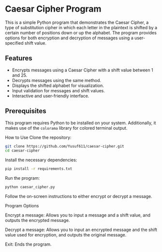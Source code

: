 # Caesar Cipher Program

This is a simple Python program that demonstrates the Caesar Cipher, a type of substitution cipher in which each letter in the plaintext is shifted by a certain number of positions down or up the alphabet. The program provides options for both encryption and decryption of messages using a user-specified shift value.

## Features
- Encrypts messages using a Caesar Cipher with a shift value between 1 and 25.
- Decrypts messages using the same method.
- Displays the shifted alphabet for visualization.
- Input validation for messages and shift values.
- Interactive and user-friendly interface.

## Prerequisites
This program requires Python to be installed on your system. Additionally, it makes use of the `colorama` library for colored terminal output.

How to Use
Clone the repository:

```bash
git clone https://github.com/Yusuf611/caesar-cipher.git
cd caesar-cipher
```
Install the necessary dependencies:

```bash
pip install -r requirements.txt
```
Run the program:

```bash
python caesar_cipher.py
```

Follow the on-screen instructions to either encrypt or decrypt a message.

Program Options

Encrypt a message: Allows you to input a message and a shift value, and outputs the encrypted message.

Decrypt a message: Allows you to input an encrypted message and the shift value used for encryption, and outputs the original message.

Exit: Ends the program.
